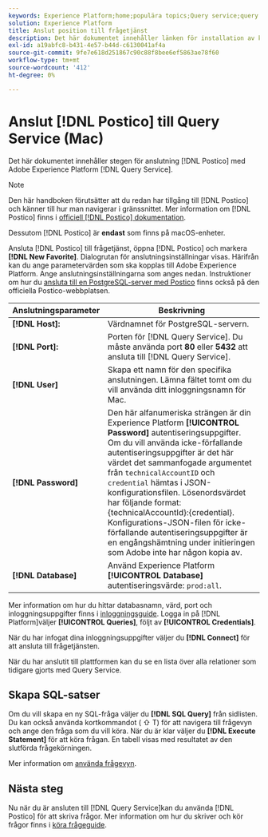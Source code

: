 ```yaml
---
keywords: Experience Platform;home;populära topics;Query service;query service;postico;Postico;connect to query service;
solution: Experience Platform
title: Anslut position till frågetjänst
description: Det här dokumentet innehåller länken för installation av klienten Postico för Adobe Experience Platform Query Service.
exl-id: a19abfc8-b431-4e57-b44d-c6130041af4a
source-git-commit: 9fe7e618d251867c90c88f8bee6ef5863ae78f60
workflow-type: tm+mt
source-wordcount: '412'
ht-degree: 0%

---
```


# Anslut [!DNL Postico] till Query Service (Mac)

Det här dokumentet innehåller stegen för anslutning [!DNL Postico] med Adobe Experience Platform [!DNL Query Service].

>[!NOTE]
>
> Den här handboken förutsätter att du redan har tillgång till [!DNL Postico] och känner till hur man navigerar i gränssnittet. Mer information om [!DNL Postico] finns i [officiell [!DNL Postico] dokumentation](https://eggerapps.at/postico/docs).
> 
> Dessutom [!DNL Postico] är **endast** som finns på macOS-enheter.

Ansluta [!DNL Postico] till frågetjänst, öppna [!DNL Postico] och markera **[!DNL New Favorite]**. Dialogrutan för anslutningsinställningar visas. Härifrån kan du ange parametervärden som ska kopplas till Adobe Experience Platform. Ange anslutningsinställningarna som anges nedan. Instruktioner om hur du [ansluta till en PostgreSQL-server med Postico](https://eggerapps.at/postico/docs/v1.5.21/favorite-window.html) finns också på den officiella Postico-webbplatsen.

| Anslutningsparameter | Beskrivning |
|---|---|
| **[!DNL Host]:** | Värdnamnet för PostgreSQL-servern. |
| **[!DNL Port]:** | Porten för [!DNL Query Service]. Du måste använda port **80** eller **5432** att ansluta till [!DNL Query Service]. |
| **[!DNL User]** | Skapa ett namn för den specifika anslutningen. Lämna fältet tomt om du vill använda ditt inloggningsnamn för Mac. |
| **[!DNL Password]** | Den här alfanumeriska strängen är din Experience Platform **[!UICONTROL Password]** autentiseringsuppgifter. Om du vill använda icke-förfallande autentiseringsuppgifter är det här värdet det sammanfogade argumentet från `technicalAccountID` och `credential` hämtas i JSON-konfigurationsfilen. Lösenordsvärdet har följande format: {technicalAccountId}:{credential}. Konfigurations-JSON-filen för icke-förfallande autentiseringsuppgifter är en engångshämtning under initieringen som Adobe inte har någon kopia av. |
| **[!DNL Database]** | Använd Experience Platform **[!UICONTROL Database]** autentiseringsvärde: `prod:all`. |

Mer information om hur du hittar databasnamn, värd, port och inloggningsuppgifter finns i [inloggningsguide](../ui/credentials.md). Logga in på [!DNL Platform]väljer **[!UICONTROL Queries]**, följt av **[!UICONTROL Credentials]**.

När du har infogat dina inloggningsuppgifter väljer du **[!DNL Connect]** för att ansluta till frågetjänsten.

När du har anslutit till plattformen kan du se en lista över alla relationer som tidigare gjorts med Query Service.

## Skapa SQL-satser

Om du vill skapa en ny SQL-fråga väljer du **[!DNL SQL Query]** från sidlisten. Du kan också använda kortkommandot ( ⇧ T) för att navigera till frågevyn och ange den fråga som du vill köra. När du är klar väljer du **[!DNL Execute Statement]** för att köra frågan. En tabell visas med resultatet av den slutförda frågekörningen.

Mer information om [använda frågevyn](https://eggerapps.at/postico/docs/v1.3.1/sql-query-view.html).

## Nästa steg

Nu när du är ansluten till [!DNL Query Service]kan du använda [!DNL Postico] för att skriva frågor. Mer information om hur du skriver och kör frågor finns i [köra frågeguide](../best-practices/writing-queries.md).
